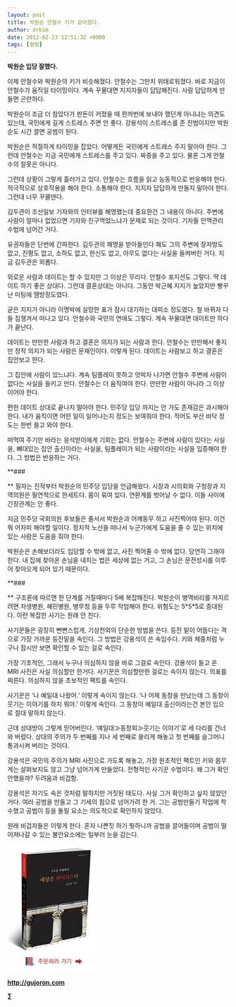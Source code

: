 ```yaml
---
layout: post
title: 박원순 안철수 키가 같아졌다.
author: drkim
date: 2012-02-23 12:51:32 +0900
tags: [컬럼]
---
```

  
**박원순 입당 잘했다.** 

이제 안철수와 박원순의 키가 비슷해졌다. 안철수는 그만치 위태로워졌다. 바로 지금이 안철수가 움직일 타이밍이다. 계속 꾸물대면 지지자들이 답답해진다. 사람 답답하게 만들면 곤란하다. 

박원순이 조금 더 참았다가 판돈이 커졌을 때 한꺼번에 보내야 했던게 아니냐는 의견도 있는데, 국민에게 길게 스트레스 주면 안 좋다. 강용석이 스트레스를 준 진범이지만 박원순도 시간 끌면 공범이 된다. 

박원순은 적절하게 타이밍을 잡았다. 어떻게든 국민에게 스트레스 주지 말아야 한다. 그런데 안철수는 지금 국민에게 스트레스를 주고 있다. 짜증을 주고 있다. 물론 그게 안철수의 잘못은 아니다. 

그런데 상황이 그렇게 흘러가고 있다. 안철수는 흐름을 읽고 능동적으로 반응해야 한다. 적극적으로 상호작용을 해야 한다. 소통해야 한다. 지지자 답답하게 만들지 말아야 한다. 그런대 너무 꾸물댄다. 

김두관이 조선일보 기자와의 인터뷰를 해명했는데 중요한건 그 내용이 아니다. 주변에 사람이 얼마나 없었으면 기자와 친구먹었느냐가 문제로 되는 것이다. 기자들 인맥관리 수법에 넘어간 거다. 

유권자들은 단번에 간파한다. 김두관의 해명을 받아들인다 해도 그의 주변에 장자방도 없고, 진평도 없고, 소하도 없고, 한신도 없고, 아무도 없다는 사실을 들켜버린 거다. 지금 김두관은 외롭다. 

외로운 사람과 데이트는 할 수 있지만 그 이상은 무리다. 안철수 포지션도 그렇다. 딱 데이트 하기 좋은 상대다. 그런데 결혼상대는 아니다. 그동안 박근혜 지지가 높았지만 빵꾸난 미팅에 땜방정도였다. 

굳은 지지가 아니라 이명박에 실망한 표가 잠시 대기하는 대피소 정도였다. 철 바뀌자 다들 짐챙겨서 떠나고 있다. 안철수와 국민의 연애도 그렇다. 계속 꾸물대면 데이트만 하다가 끝난다. 

데이트는 만만한 사람과 하고 결혼은 의지가 되는 사람과 한다. 안철수는 만만해서 좋지만 정작 의지가 되는 사람은 문재인이다. 이렇게 된다. 데이트는 사람보고 하고 결혼은 집안보고 한다. 

그 집안에 사람이 있느냐다. 계속 팀플레이 못하고 엇박자 나가면 안철수 주변에 사람이 없다는 사실을 들키고 만다. 안철수는 더 움직여야 한다. 만만한 사람이 아니라 그 이상이어야 한다. 

편한 데이트 상대로 끝나지 말아야 한다. 민주당 입당 까지는 안 가도 존재감은 과시해야 한다. 내가 움직이면 어떤 일이 일어나는지 정도는 보여줘야 한다. 적어도 부산 바닥 정도는 한번 쓸고 와야 한다. 

떠먹여 주기만 바라는 응석받이에게 기회는 없다. 안철수는 주변에 사람이 있다는 사실을, 뼈대있는 집안 출신이라는 사실을, 팀플레이가 되는 사람이라는 사실을 입증해야 한다. 그 방법은 반응하는 거다. 



**\### 

** 필자는 진작부터 박원순의 민주당 입당을 언급해왔다. 시장과 시의회와 구청장과 지역의원은 필연적으로 한세트다. 몸이 묶여 있다. 연환계를 벗어날 수 없다. 이들 사이에 긴장관계는 안 좋다. 

지금 민주당 국회의원 후보들은 줄서서 박원순과 어깨동무 하고 사진찍어야 된다. 이건 뭐 어차피 해야할 일이다. 정치적 노선을 떠나서 누군가에게 도움을 줄 수 있는 위치에 있는 사람은 도움을 줘야 한다. 

박원순은 손해보더라도 입당할 수 밖에 없고, 사진 찍어줄 수 밖에 없다. 당연히 그래야 한다. 내 집에 찾아온 손님을 내치는 법은 세상에 없는 거고, 그 손님은 문전성시를 이루어 찾아오게 되어 있기 때문이다. 



**\### 

** 구조론에 따르면 한 단계를 거칠때마다 5배 복잡해진다. 박원순이 병역비리를 저지르려면 자생병원, 혜민병원, 병무청 등을 두루 작업해야 한다. 위험도는 5\*5\*5로 증대된다. 이런 복잡한 사기는 원래 안 친다. 

사기꾼들은 굉장히 뻔뻔스럽게, 기상천외의 단순한 방법을 쓴다. 등잔 밑이 어둡다는 격으로 가장 가까운 등잔밑을 속인다. 그 방법은 강용석이 쓴 속임수다. 키와 체중처럼 누구나 잠시만 보면 확인할 수 있는 걸로 속인다. 

가장 기초적인, 그래서 누구나 의심하지 않을 바로 그걸로 속인다. 강용석이 들고 온 MRI 사진은 사실 의심할만 한거다. 사기꾼은 의심할만한 걸로는 속이지 않는다. 의표를 찌른다. 의심하지 않을 초보적인 팩트를 속인다. 

사기꾼은 ‘나 예일대 나왔어.’ 이렇게 속이지 않는다. ‘나 어제 동창을 만났는데 그 동창이 웃기는 이야기를 하지 뭐야.’ 이렇게 속인다. 그 동창이 예일대 출신이라는건 본인 입으로 절대 말하지 않는다. 

근데 상대방이 그렇게 믿어버린다. ‘예일대≫동창회≫웃기는 이야기’로 세 다리를 건너와 버렸다. 상대의 주의가 두 번째를 지나 세 번째로 쏠리게 해놓고 첫 번째를 슬그머니 통과시켜 버리는 것이다. 

강용석은 국민의 주의가 MRI 사진으로 가도록 해놓고, 가장 원초적인 팩트인 키와 몸무게는 살펴보지도 않고 그냥 넘어가게 만들었다. 전형적인 사기꾼 수법이다. 왜 그거 확인 안했을까? 두려움과 비겁함. 



강용석은 자기도 속은 것처럼 말하지만 거짓된 태도다. 사실 그거 확인하고 싶지 않았던 거다. 여러 공범을 만들고 그 기세의 힘으로 넘어가려 한 거. 그는 공범만들기 작업에 착수했고 공범이 등을 돌릴 요소는 의도적으로 확인하지 않았다. 



원래 비겁자들은 이렇게 한다. 혼자 나쁜짓 하기 뭣하니까 공범을 끌어들이며 공범이 떨어져나갈 수 있는 불안요소에는 일부러 눈을 감는다.













![](/files/attach/images/198/668/222/0.JPG)


  






**http://gujoron.com**  


**∑**